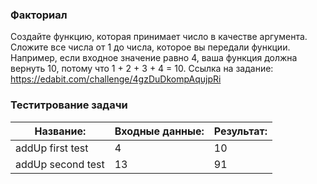 ### Факториал

Создайте функцию, которая принимает число в качестве аргумента. Сложите все числа от 1 до числа, которое вы передали функции. Например, если входное значение равно 4, ваша функция должна вернуть 10, потому что 1 + 2 + 3 + 4 = 10.
Ссылка на задание: https://edabit.com/challenge/4gzDuDkompAqujpRi

### Теститрование задачи

| **Название:** | **Входные данные:** |**Результат:**   |
| ----------- | ----------- |-----------   |
| addUp first test    | 4  |10   |
| addUp second test   | 13  | 91   |